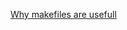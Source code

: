 [Why makefiles are usefull](https://stackoverflow.com/questions/54895002/modulenotfounderror-with-pytest)